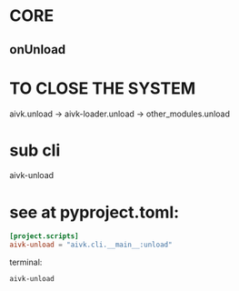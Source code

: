 # CORE
## onUnload

# TO CLOSE THE SYSTEM

aivk.unload -> aivk-loader.unload -> other_modules.unload

# sub cli
aivk-unload

# see at pyproject.toml:
```toml
[project.scripts]
aivk-unload = "aivk.cli.__main__:unload"
```
terminal:
```bash
aivk-unload
```
